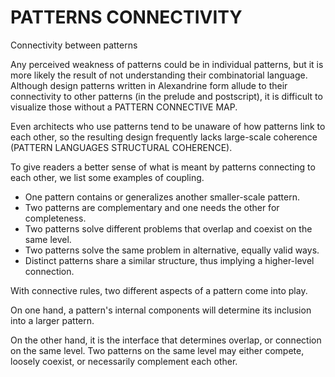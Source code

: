 # PATTERNS CONNECTIVITY

Connectivity between patterns  

Any perceived weakness of patterns could be in individual patterns, but it is more likely the result of not understanding their combinatorial language. Although design patterns written in Alexandrine form allude to their connectivity to other patterns (in the prelude and postscript), it is difficult to visualize those without a PATTERN CONNECTIVE MAP. 

Even architects who use patterns tend to be unaware of how patterns link to each other, so the resulting design frequently lacks large-scale coherence (PATTERN LANGUAGES STRUCTURAL COHERENCE).

To give readers a better sense of what is meant by patterns connecting to each other, we list some examples of coupling. 

- One pattern contains or generalizes another smaller-scale pattern. 
- Two patterns are complementary and one needs the other for completeness. 
- Two patterns solve different problems that overlap and coexist on the same level. 
- Two patterns solve the same problem in alternative, equally valid ways. 
- Distinct patterns share a similar structure, thus implying a higher-level connection.

With connective rules, two different aspects of a pattern come into play. 

On one hand, a pattern's internal components will determine its inclusion into a larger pattern. 

On the other hand, it is the interface that determines overlap, or connection on the same level. Two patterns on the same level may either compete, loosely coexist, or necessarily complement each other. 




